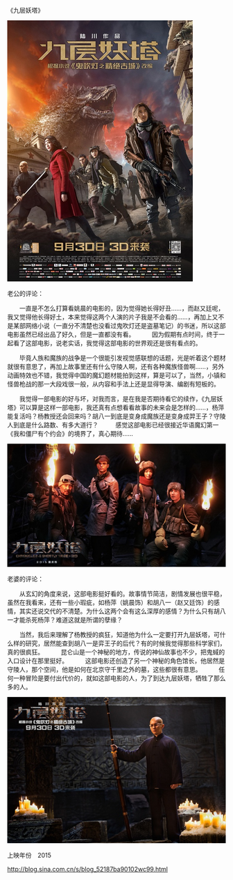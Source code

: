 《九层妖塔》

			
![](./img/001vda4xzy6Zw6kDJdcae&690.jpg)


老公的评论：
 

　　一直是不怎么打算看姚晨的电影的，因为觉得她长得好丑……，而赵又廷呢，我又觉得他长得好土，本来觉得这两个人演的片子我是不会看的……，再加上又不是某部网络小说（一直分不清楚也没看过鬼吹灯还是盗墓笔记）的书迷，所以这部电影虽然已经出品了好久，但是一直都没有看。
 
　　因为假期有点时间，终于一起看了这部电影，说老实话，我觉得这部电影的世界观还是很有看点的。
 

　　毕竟人族和魔族的战争是一个很能引发视觉感联想的话题，光是听着这个题材就很有意思了，再加上故事里还有什么守陵人啊，还有各种魔族怪兽啊……，另外动画特效也不错，我觉得中国的魔幻题材能拍到这样，算是可以了，当然，小镇和怪兽枪战的那一大段戏很一般，从内容和手法上还是显得导演、编剧有短板的。
 

　　我觉得一部电影的好与坏，对我而言，是在我是否期待看它的续作，《九层妖塔》可以算是这样一部电影，我还真有点想看看故事的未来会是怎样的……，杨萍能复活吗？杨教授还会回来吗？胡八一到底是变身成魔族还是变身成羿王子？守陵人到底是什么路数、有多大道行？
 
　　感觉这部电影已经很接近华语魔幻第一《我和僵尸有个约会》的境界了，真心期待……

![](./img/001vda4xzy6Zw6osLb6cc&690.jpg)

老婆的评论：
 

　　从玄幻的角度来说，这部电影挺好看的。故事情节简洁，剧情发展也很平稳，虽然在我看来，还有一些小瑕疵，如杨萍（姚晨饰）和胡八一（赵又廷饰）的感情，其实还说交代的不清楚。为什么这两个会有这么深厚的感情？为什么只有胡八一才能杀死杨萍？难道这就是所谓的孽缘？
 

　　当然，我后来理解了杨教授的疯狂，知道他为什么一定要打开九层妖塔，可什么样的研究，居然能查到胡八一是弈王子的后代？有的时候我觉得那些科学家们，真的很疯狂。
 
　　昆仑山是一个神秘的地方，传说的神仙故事也不少，把鬼蜮的入口设计在那里挺好。
 
　　这部电影还创造了另一个神秘的角色馆长，他居然是守陵人，那个空间，他是如何在北京守千里之外的墓，这些都很有意思。
 
　　任何一种冒险是要付出代价的，就如这部电影的人，为了到达九层妖塔，牺牲了那么多的人。

![](./img/001vda4xzy6Zw6rAN9I6e&690.jpg)

<p align="left">
上映年份　2015　							
		
http://blog.sina.com.cn/s/blog_52187ba90102wc99.html
